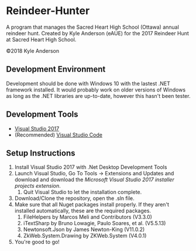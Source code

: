 # Reindeer-Hunter
A program that manages the Sacred Heart High School (Ottawa) annual reindeer hunt. 
Created by Kyle Anderson (eAUE) for the 2017 Reindeer Hunt at Sacred Heart High School.

&copy;2018 Kyle Anderson

## Development Environment
Development should be done with Windows 10 with the lastest .NET framework installed. It would probably work on older versions of Windows as long as the .NET libraries are up-to-date, however this hasn't been tester.

## Development Tools
- [Visual Studio 2017](https://visualstudio.microsoft.com/vs/)
- (Recommended) [Visual Studio Code](https://code.visualstudio.com/?wt.mc_id=vscom_downloads)

## Setup Instructions
1. Install Visual Studio 2017 with .Net Desktop Development Tools
1. Launch Visual Studio, Go To Tools -> Extensions and Updates and download and download the *Microsoft Visual Studio 2017 installer projects extension*. 
   1. Quit Visual Studio to let the installation complete.
1. Download/Clone the repository, open the .sln file.
1. Make sure that all Nuget packages install properly. If they aren't installed automatically, these are the required packages.
    1. FileHelpers by Marcos Meli and Contributors (V3.3.0)
    1. iTextSharp by Bruno Lowagie, Paulo Soares, et al. (V5.5.13)
    1. Newtonsoft.Json by James Newton-King (V11.0.2)
    1. ZkWeb.System.Drawing by ZKWeb.System (V4.0.1)
1. You're good to go!
